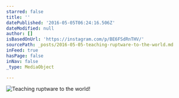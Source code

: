 ```yaml
---
starred: false
title: ''
datePublished: '2016-05-05T06:24:16.506Z'
dateModified: null
author: []
isBasedOnUrl: 'https://instagram.com/p/BE6FSdRnTHV/'
sourcePath: _posts/2016-05-05-teaching-ruptware-to-the-world.md
inFeed: true
hasPage: false
inNav: false
_type: MediaObject

---
```

![Teaching ruptware to the world!](https://scontent.cdninstagram.com/t51.2885-15/s640x640/sh0.08/e35/13151061_257145671299818_589453674_n.jpg?ig_cache_key=MTI0MTMyNzkwNTkxMTE1NzIwNQ%3D%3D.2)